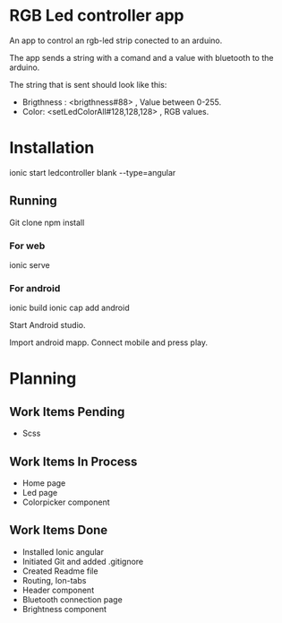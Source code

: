 # RGB Led controller app

An app to control an rgb-led strip conected to an arduino.

The app sends a string with a comand and a value with bluetooth to the arduino.

The string that is sent should look like this:

- Brigthness : <brigthness#88> , Value between 0-255.
- Color: <setLedColorAll#128,128,128> , RGB values.

# Installation

ionic start ledcontroller blank --type=angular

## Running

Git clone
npm install

### For web

ionic serve

### For android

ionic build
ionic cap add android

Start Android studio.

Import android mapp.
Connect mobile and press play.

# Planning

## Work Items Pending

- Scss

## Work Items In Process

- Home page
- Led page
- Colorpicker component

## Work Items Done

- Installed Ionic angular
- Initiated Git and added .gitignore
- Created Readme file
- Routing, Ion-tabs
- Header component
- Bluetooth connection page
- Brightness component
